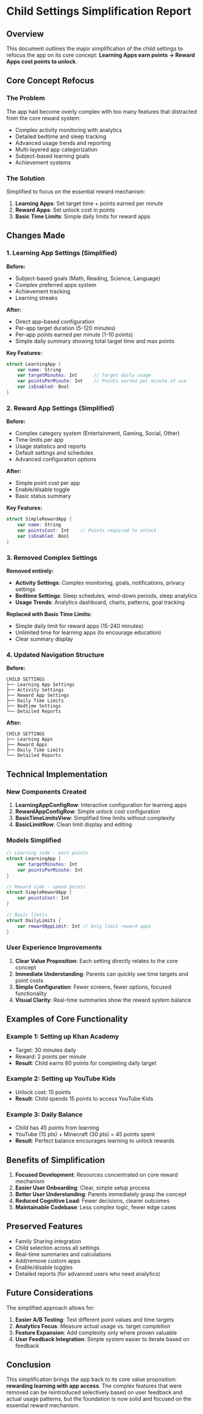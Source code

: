 # Child Settings Simplification Report

## Overview
This document outlines the major simplification of the child settings to refocus the app on its core concept: **Learning Apps earn points → Reward Apps cost points to unlock**.

## Core Concept Refocus

### The Problem
The app had become overly complex with too many features that distracted from the core reward system:
- Complex activity monitoring with analytics
- Detailed bedtime and sleep tracking
- Advanced usage trends and reporting
- Multi-layered app categorization
- Subject-based learning goals
- Achievement systems

### The Solution
Simplified to focus on the essential reward mechanism:
1. **Learning Apps**: Set target time + points earned per minute
2. **Reward Apps**: Set unlock cost in points
3. **Basic Time Limits**: Simple daily limits for reward apps

## Changes Made

### 1. Learning App Settings (Simplified)

**Before:**
- Subject-based goals (Math, Reading, Science, Language)
- Complex preferred apps system
- Achievement tracking
- Learning streaks

**After:**
- Direct app-based configuration
- Per-app target duration (5-120 minutes)
- Per-app points earned per minute (1-10 points)
- Simple daily summary showing total target time and max points

**Key Features:**
```swift
struct LearningApp {
    var name: String
    var targetMinutes: Int      // Target daily usage
    var pointsPerMinute: Int    // Points earned per minute of use
    var isEnabled: Bool
}
```

### 2. Reward App Settings (Simplified)

**Before:**
- Complex category system (Entertainment, Gaming, Social, Other)
- Time limits per app
- Usage statistics and reports
- Default settings and schedules
- Advanced configuration options

**After:**
- Simple point cost per app
- Enable/disable toggle
- Basic status summary

**Key Features:**
```swift
struct SimpleRewardApp {
    var name: String
    var pointsCost: Int    // Points required to unlock
    var isEnabled: Bool
}
```

### 3. Removed Complex Settings

**Removed entirely:**
- **Activity Settings**: Complex monitoring, goals, notifications, privacy settings
- **Bedtime Settings**: Sleep schedules, wind-down periods, sleep analytics
- **Usage Trends**: Analytics dashboard, charts, patterns, goal tracking

**Replaced with Basic Time Limits:**
- Simple daily limit for reward apps (15-240 minutes)
- Unlimited time for learning apps (to encourage education)
- Clear summary display

### 4. Updated Navigation Structure

**Before:**
```
CHILD SETTINGS
├── Learning App Settings
├── Activity Settings
├── Reward App Settings
├── Daily Time Limits
├── Bedtime Settings
└── Detailed Reports
```

**After:**
```
CHILD SETTINGS
├── Learning Apps
├── Reward Apps
├── Daily Time Limits
└── Detailed Reports
```

## Technical Implementation

### New Components Created
1. **LearningAppConfigRow**: Interactive configuration for learning apps
2. **RewardAppConfigRow**: Simple unlock cost configuration
3. **BasicTimeLimitsView**: Simplified time limits without complexity
4. **BasicLimitRow**: Clean limit display and editing

### Models Simplified
```swift
// Learning side - earn points
struct LearningApp {
    var targetMinutes: Int
    var pointsPerMinute: Int
}

// Reward side - spend points
struct SimpleRewardApp {
    var pointsCost: Int
}

// Basic limits
struct DailyLimits {
    var rewardAppLimit: Int // Only limit reward apps
}
```

### User Experience Improvements
1. **Clear Value Proposition**: Each setting directly relates to the core concept
2. **Immediate Understanding**: Parents can quickly see time targets and point costs
3. **Simple Configuration**: Fewer screens, fewer options, focused functionality
4. **Visual Clarity**: Real-time summaries show the reward system balance

## Examples of Core Functionality

### Example 1: Setting up Khan Academy
- Target: 30 minutes daily
- Reward: 2 points per minute
- **Result**: Child earns 60 points for completing daily target

### Example 2: Setting up YouTube Kids
- Unlock cost: 15 points
- **Result**: Child spends 15 points to access YouTube Kids

### Example 3: Daily Balance
- Child has 45 points from learning
- YouTube (15 pts) + Minecraft (30 pts) = 45 points spent
- **Result**: Perfect balance encourages learning to unlock rewards

## Benefits of Simplification

1. **Focused Development**: Resources concentrated on core reward mechanism
2. **Easier User Onboarding**: Clear, simple setup process
3. **Better User Understanding**: Parents immediately grasp the concept
4. **Reduced Cognitive Load**: Fewer decisions, clearer outcomes
5. **Maintainable Codebase**: Less complex logic, fewer edge cases

## Preserved Features

- Family Sharing integration
- Child selection across all settings
- Real-time summaries and calculations
- Add/remove custom apps
- Enable/disable toggles
- Detailed reports (for advanced users who need analytics)

## Future Considerations

The simplified approach allows for:
1. **Easier A/B Testing**: Test different point values and time targets
2. **Analytics Focus**: Measure actual usage vs. target completion
3. **Feature Expansion**: Add complexity only where proven valuable
4. **User Feedback Integration**: Simple system easier to iterate based on feedback

## Conclusion

This simplification brings the app back to its core value proposition: **rewarding learning with app access**. The complex features that were removed can be reintroduced selectively based on user feedback and actual usage patterns, but the foundation is now solid and focused on the essential reward mechanism.